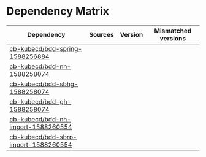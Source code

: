 # Dependency Matrix

Dependency | Sources | Version | Mismatched versions
---------- | ------- | ------- | -------------------
[cb-kubecd/bdd-spring-1588256884](https://github.com/cb-kubecd/bdd-spring-1588256884.git) |  | []() | 
[cb-kubecd/bdd-nh-1588258074](https://github.com/cb-kubecd/bdd-nh-1588258074.git) |  | []() | 
[cb-kubecd/bdd-sbhg-1588258074](https://github.com/cb-kubecd/bdd-sbhg-1588258074.git) |  | []() | 
[cb-kubecd/bdd-gh-1588258074](https://github.com/cb-kubecd/bdd-gh-1588258074.git) |  | []() | 
[cb-kubecd/bdd-nh-import-1588260554](https://github.com/cb-kubecd/bdd-nh-import-1588260554.git) |  | []() | 
[cb-kubecd/bdd-sbrp-import-1588260554](https://github.com/cb-kubecd/bdd-sbrp-import-1588260554.git) |  | []() | 
